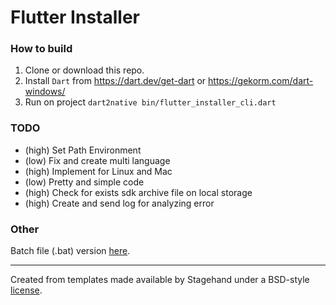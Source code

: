 # Flutter Installer

### How to build

1. Clone or download this repo.
2. Install `Dart` from https://dart.dev/get-dart or https://gekorm.com/dart-windows/
3. Run on project `dart2native bin/flutter_installer_cli.dart`

### TODO

- (high) Set Path Environment
- (low) Fix and create multi language
- (high) Implement for Linux and Mac
- (low) Pretty and simple code
- (high) Check for exists sdk archive file on local storage
- (high) Create and send log for analyzing error

### Other

Batch file (.bat) version [here](https://github.com/daffaalam/flutter-installer).

***

Created from templates made available by Stagehand under a BSD-style
[license](https://github.com/dart-lang/stagehand/blob/master/LICENSE).
